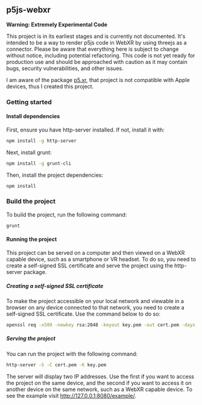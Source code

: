 ## p5js-webxr

**Warning: Extremely Experimental Code**

This project is in its earliest stages and is currently not documented. It's intended to be a way to render p5js code in WebXR by using threejs as a connector. Please be aware that everything here is subject to change without notice, including potential refactoring. This code is not yet ready for production use and should be approached with caution as it may contain bugs, security vulnerabilities, and other issues.

I am aware of the package [p5.xr](https://github.com/stalgiag/p5.xr), that project is not compatible with Apple devices, thus I created this project.

### Getting started

#### Install dependencies

First, ensure you have http-server installed. If not, install it with:

```bash
npm install -g http-server
```

Next, install grunt:

```bash
npm install -g grunt-cli
```

Then, install the project dependencies:

```bash
npm install
```

### Build the project

To build the project, run the following command:

```bash
grunt
```

#### Running the project

This project can be served on a computer and then viewed on a WebXR capable device, such as a smartphone or VR headset. To do so, you need to create a self-signed SSL certificate and serve the project using the http-server package.

##### Creating a self-signed SSL certificate

To make the project accessible on your local network and viewable in a browser on any device connected to that network, you need to create a self-signed SSL certificate. Use the command below to do so:

```bash
openssl req -x509 -newkey rsa:2048 -keyout key.pem -out cert.pem -days 365
```

##### Serving the project

You can run the project with the following command:

```bash
http-server -S -C cert.pem -K key.pem
```

The server will display two IP addresses. Use the first if you want to access the project on the same device, and the second if you want to access it on another device on the same network, such as a WebXR capable device. To see the example visit http://127.0.0.1:8080/example/.
